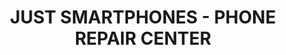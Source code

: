 ---
title: "JUST SMARTPHONES - PHONE REPAIR CENTER"
url: /hameln/just-smartphones-phone-repair-center/
shop: Handy
---